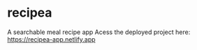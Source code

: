 # recipea
A searchable meal recipe app
Acess the deployed project here: https://recipea-app.netlify.app